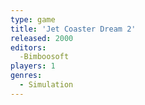 ```yaml
---
type: game
title: 'Jet Coaster Dream 2'
released: 2000
editors: 
  -Bimboosoft
players: 1
genres:
  - Simulation
---
```

